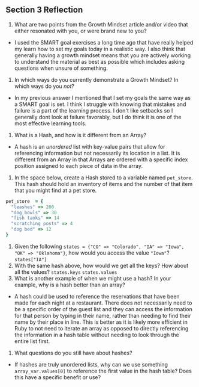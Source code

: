 ## Section 3 Reflection

1. What are two points from the Growth Mindset article and/or video that either resonated with you, or were brand new to you?
  - I used the SMART goal exercises a long time ago that have really helped my learn how to set my goals today in a realistic way.  I also think that generally having a growth mindset means that you are actively working to understand the material as best as possible which includes asking questions when unsure of something.
1. In which ways do you currently demonstrate a Growth Mindset? In which ways do you _not_?
  - In my previous answer I mentioned that I set my goals the same way as a SMART goal is set.  I think I struggle with knowing that mistakes and failure is a part of the learning process.  I don't like setbacks so I generally dont look at failure favorably, but I do think it is one of the most effective learning tools.
1. What is a Hash, and how is it different from an Array?
  - A hash is an *unordered* list with key-value pairs that allow for referencing information but not necessarily its location in a list.  It is different from an Array in that Arrays are ordered with a specific index position assigned to each piece of data in the array.
1. In the space below, create a Hash stored to a variable named `pet_store`.  This hash should hold an inventory of items and the number of that item that you might find at a pet store.
```ruby
pet_store  = {
  "leashes" => 200
  "dog bowls" => 30
  "fish tanks" => 14
  "scratching posts" => 4
  "dog bed" => 12
}
```
1. Given the following `states = {"CO" => "Colorado", "IA" => "Iowa", "OK" => "Oklahoma"}`, how would you access the value `"Iowa"`?
`states["IA"]`
1. With the same hash above, how would we get all the keys?  How about all the values?
`states.keys`
`states.values`
1. What is another example of when we might use a hash?  In your example, why is a hash better than an array?
  - A hash could be used to reference the reservations that have been made for each night at a restaurant.  There does not necessarily need to be a specific order of the guest list and they can access the information for that person by typing in their name, rather than needing to find their name by their place in line.  This is better as it is likely more efficient in Ruby to not need to iterate an array as opposed to directly referencing the information in a hash table without needing to look through the entire list first.
1. What questions do you still have about hashes?
  - If hashes are truly unordered lists, why can we use something  `array_var.values[0]` to reference the first value in the hash table?  Does this have a specific benefit or use?
